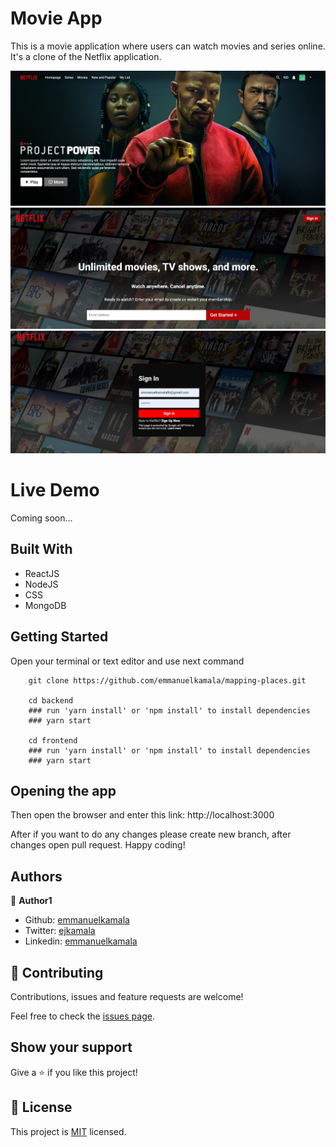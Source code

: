 # Movie App

This is a movie application where users can watch movies and series online. It's a clone of the Netflix application.

![screenshot](./frontend/public/images/1.png)
![screenshot](./frontend/public/images/2.png)
![screenshot](./frontend/public/images/3.png)

# Live Demo
Coming soon...


## Built With

- ReactJS
- NodeJS
- CSS
- MongoDB


## Getting Started

Open your terminal or text editor and use next command

        git clone https://github.com/emmanuelkamala/mapping-places.git

        cd backend
        ### run 'yarn install' or 'npm install' to install dependencies
        ### yarn start

        cd frontend
        ### run 'yarn install' or 'npm install' to install dependencies
        ### yarn start


## Opening the app

Then open the browser and enter this link:
http://localhost:3000

After if you want to do any changes please create new branch, after changes open pull request.
Happy coding! 

## Authors

👤 **Author1**

- Github: [emmanuelkamala](https://github.com/emmanuelkamala)
- Twitter: [ejkamala](https://twitter.com/ejkamala)
- Linkedin: [emmanuelkamala](https://linkedin.com/in/emmanuelkamala)

## 🤝 Contributing

Contributions, issues and feature requests are welcome!

Feel free to check the [issues page](issues/).

## Show your support

Give a ⭐️ if you like this project!


## 📝 License

This project is [MIT](lic.url) licensed.
